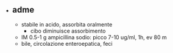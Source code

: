 - ## adme
	- stabile in acido, assorbita oralmente
		- cibo diminuisce assorbimento
	- IM 0.5-1 g ampicillina sodio: picco 7-10 ug/ml, 1h, ev 80 m
	- bile, circolazione enteroepatica, feci